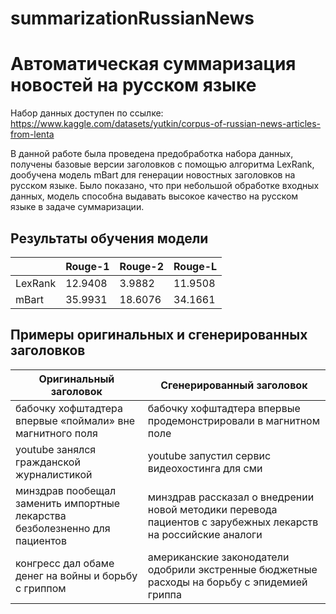 # summarizationRussianNews

# Автоматическая суммаризация новостей на русском языке

Набор данных доступен по ссылке: https://www.kaggle.com/datasets/yutkin/corpus-of-russian-news-articles-from-lenta

В данной работе была проведена предобработка набора данных, получены базовые версии заголовков с помощью алгоритма
LexRank, дообучена модель mBart для генерации новостных заголовков на русском языке. Было показано, что при
небольшой обработке входных данных, модель способна выдавать высокое качество на русском языке в задаче 
суммаризации.

## Результаты обучения модели

|       | Rouge-1| Rouge-2 | Rouge-L |
|-------|--------|---------|---------|
|LexRank| 12.9408 | 3.9882 | 11.9508 |
|mBart  | 35.9931 | 18.6076| 34.1661 |

## Примеры оригинальных и сгенерированных заголовков

|Оригинальный заголовок | Сгенерированный заголовок |
|-----------------------|---------------------------|
|бабочку хофштадтера впервые «поймали» вне магнитного поля | бабочку хофштадтера впервые продемонстрировали в магнитном поле |
|youtube занялся гражданской журналистикой | youtube запустил сервис видеохостинга для сми |
|минздрав пообещал заменить импортные лекарства безболезненно для пациентов | минздрав рассказал о внедрении новой методики перевода пациентов с зарубежных лекарств на российские аналоги |
|конгресс дал обаме денег на войны и борьбу с гриппом | американские законодатели одобрили экстренные бюджетные расходы на борьбу с эпидемией гриппа |
